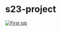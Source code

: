 # s23-project

[![First job](https://github.com/kareem-Abdelmaqsoud/s23-project/actions/workflows/my-workflow.yaml/badge.svg)](https://github.com/kareem-Abdelmaqsoud/s23-project/actions/workflows/my-workflow.yaml)
